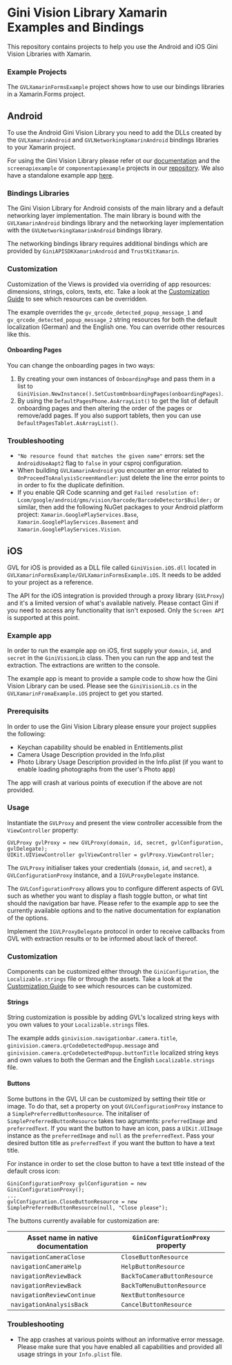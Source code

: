 Gini Vision Library Xamarin Examples and Bindings
=================================================

This repository contains projects to help you use the Android and iOS Gini Vision Libraries with Xamarin.

### Example Projects

The `GVLXamarinFormsExample` project shows how to use our bindings libraries in a Xamarin.Forms project.

Android
-------

To use the Android Gini Vision Library you need to add the DLLs created by the `GVLXamarinAndroid` and `GVLNetworkingXamarinAndroid` bindings libraries to your Xamarin project.

For using the Gini Vision Library please refer ot our [documentation](http://developer.gini.net/gini-vision-lib-android/html/index.html) and the `screenapiexample` or `componentapiexample` projects in our [repository](https://github.com/gini/gini-vision-lib-android). We also have a standalone example app [here](https://github.com/gini/gini-vision-lib-android-example).

### Bindings Libraries

The Gini Vision Library for Android consists of the main library and a default networking layer implementation. The main library is 
bound with the `GVLXamarinAndroid` bindings library and the networking layer implementation with the `GVLNetworkingXamarinAndroid` 
bindings library.

The networking bindings library requires additional bindings which are provided by `GiniAPISDKXamarinAndroid` and `TrustKitXamarin`.

### Customization

Customization of the Views is provided via overriding of app resources: dimensions, strings, colors, texts, etc. Take a look at the [Customization Guide](http://developer.gini.net/gini-vision-lib-android/html/customization-guide.html) to see which resources can be overridden.

The example overrides the `gv_qrcode_detected_popup_message_1` and `gv_qrcode_detected_popup_message_2` string resources for both the default localization (German) and the English one. You can override other resources like this.

#### Onboarding Pages

You can change the onboarding pages in two ways:
1. By creating your own instances of `OnboardingPage` and pass them in a list to `GiniVision.NewInstance().SetCustomOnboardingPages(onboardingPages)`.
2. By using the `DefaultPagesPhone.AsArrayList()` to get the list of default onboarding pages and then altering the order of the pages or remove/add pages. If you also support tablets, then you can use `DefaultPagesTablet.AsArrayList()`.

### Troubleshooting

* `"No resource found that matches the given name"` errors: set the `AndroidUseAapt2` flag to `false` in your csproj configuration.
* When building `GVLXamarinAndroid` you encounter an error related to `OnProceedToAnalysisScreenHandler`: just delete the line the error points to in order to fix the duplicate definition.
* If you enable QR Code scanning and get `Failed resolution of: Lcom/google/android/gms/vision/barcode/BarcodeDetector$Builder;` or similar, then add the following NuGet packages to your Android platform project: `Xamarin.GooglePlayServices.Base`, `Xamarin.GooglePlayServices.Basement` and `Xamarin.GooglePlayServices.Vision`.

iOS
---

GVL for iOS is provided as a DLL file called `GiniVision.iOS.dll` located in `GVLXamarinFormsExample/GVLXamarinFormsExample.iOS`. It needs to be added to your project as a reference.

The API for the iOS integration is provided through a proxy library (`GVLProxy`) and it's a limited version of what's available natively. Please contact Gini if you need to access any functionality that isn't exposed. Only the `Screen API` is supported at this point.

### Example app
In order to run the example app on iOS, first supply your `domain`, `id`, and `secret` in the `GiniVisionLib` class. Then you can run the app and test the extraction. The extractions are written to the console.

The example app is meant to provide a sample code to show how the Gini Vision Library can be used. Please see the `GiniVisionLib.cs` in the `GVLXamarinFromaExample.iOS` project to get you started.

### Prerequisits
In order to use the Gini Vision Library please ensure your project supplies the following:

* Keychan capability should be enabled in Entitlements.plist
* Camera Usage Description provided in the Info.plist
* Photo Library Usage Description provided in the Info.plist (if you want to enable loading photographs from the user's Photo app)

The app will crash at various points of execution if the above are not provided.

### Usage

Instantiate the `GVLProxy` and present the view controller accessible from the `ViewController` property:

```
GVLProxy gvlProxy = new GVLProxy(domain, id, secret, gvlConfiguration, gvlDelegate);
UIKit.UIViewController gvlViewController = gvlProxy.ViewController;
```

The `GVLProxy` initialiser takes your credentials (`domain`, `id`, and `secret`), a `GVLConfigurationProxy` instance, and a `IGVLProxyDelegate` instance. 

The `GVLConfigurationProxy` allows you to configure different aspects of GVL such as whether you want to display a flash 
toggle button, or what tint should the navigation bar have. Please refer to the example app to see the currently available options
and to the native documentation for explanation of the options.

Implement the `IGVLProxyDelegate` protocol in order to receive callbacks from GVL with extraction results or to be informed about lack of thereof.

### Customization

Components can be customized either through the `GiniConfiguration`, the `Localizable.strings` file or through the assets. Take a look at the [Customization Guide](http://developer.gini.net/gini-vision-lib-ios/docs/customization-guide.html) to see which resources can be customized.

#### Strings

String customization is possible by adding GVL's localized string keys with you own values to your `Localizable.strings` files.

The example adds `ginivision.navigationbar.camera.title`, `ginivision.camera.qrCodeDetectedPopup.message` and `ginivision.camera.qrCodeDetectedPopup.buttonTitle` localized string keys and own values to both the German and the English `Localizable.strings` file.

#### Buttons

Some buttons in the GVL UI can be customized by setting their title or image. To do that, set a property on yout `GVLConfigurationProxy` instance to a `SimplePreferredButtonResource`. The initaliser of `SimplePreferredButtonResource` takes two agruments: `preferredImage` and `preferredText`. If you want the button to have an icon, pass a `UIKit.UIImage` instance as the `preferredImage` and `null` as the `preferredText`. Pass your desired button title as `preferredText` if you want the button to have a text title.

For instance in order to set the close button to have a text title instead of the default cross icon:

```
GiniConfigurationProxy gvlConfiguration = new GiniConfigurationProxy();
...
gvlConfiguration.CloseButtonResource = new SimplePreferredButtonResource(null, "Close please");
```

The buttons currently available for customization are:

| Asset name in native documentation | `GiniConfigurationProxy` property |
| ---------------------------------- | --------------------------------- |
| `navigationCameraClose`            | `CloseButtonResource`             |
| `navigationCameraHelp`             | `HelpButtonResource`              |
| `navigationReviewBack`             | `BackToCameraButtonResource`      |
| `navigationReviewBack`             | `BackToMenuButtonResource`        |
| `navigationReviewContinue`         | `NextButtonResource`              |
| `navigationAnalysisBack`           | `CancelButtonResource`            |

### Troubleshooting
* The app crashes at various points without an informative error message. Please make sure that you have enabled all capabilities and provided all usage strings in your `Info.plist` file. 
